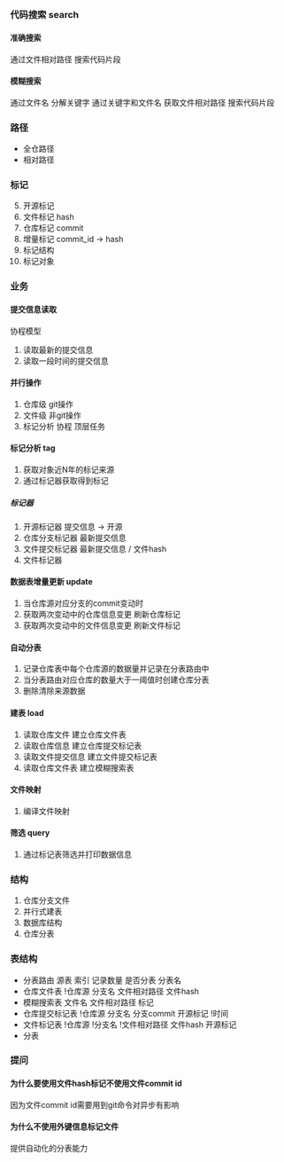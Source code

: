 ## 

### 代码搜索 search
#### 准确搜索
通过文件相对路径 搜索代码片段

#### 模糊搜索
通过文件名 分解关键字 通过关键字和文件名 获取文件相对路径 搜索代码片段

### 路径
- 全仓路径
- 相对路径

### 标记
5. 开源标记
7. 文件标记 hash
8. 仓库标记 commit
9. 增量标记 commit_id -> hash
10. 标记结构
11. 标记对象

### 业务
#### 提交信息读取
协程模型
1. 读取最新的提交信息
2. 读取一段时间的提交信息

#### 并行操作
1. 仓库级 git操作
2. 文件级 非git操作
3. 标记分析 协程 顶层任务

#### 标记分析 tag
1. 获取对象近N年的标记来源
2. 通过标记器获取得到标记

##### 标记器
1. 开源标记器 提交信息 -> 开源
2. 仓库分支标记器 最新提交信息
3. 文件提交标记器 最新提交信息 / 文件hash
4. 文件标记器 

#### 数据表增量更新 update
1. 当仓库源对应分支的commit变动时
2. 获取两次变动中的仓库信息变更 刷新仓库标记
3. 获取两次变动中的文件信息变更 刷新文件标记

#### 自动分表
1. 记录仓库表中每个仓库源的数据量并记录在分表路由中
2. 当分表路由对应仓库的数量大于一阈值时创建仓库分表
3. 删除清除来源数据

#### 建表 load
1. 读取仓库文件 建立仓库文件表
2. 读取仓库信息 建立仓库提交标记表
3. 读取文件提交信息 建立文件提交标记表
4. 读取仓库文件表 建立模糊搜索表

#### 文件映射
1. 编译文件映射

#### 筛选 query
1. 通过标记表筛选并打印数据信息

### 结构
1. 仓库分支文件
2. 并行式建表
3. 数据库结构
4. 仓库分表

### 表结构
- 分表路由 源表 索引 记录数量 是否分表 分表名 
- 仓库文件表 !仓库源 分支名 文件相对路径 文件hash
- 模糊搜索表 文件名 文件相对路径 标记
- 仓库提交标记表 !仓库源 分支名 分支commit 开源标记 !时间
- 文件标记表 !仓库源 !分支名 !文件相对路径 文件hash 开源标记
- 分表

### 提问
#### 为什么要使用文件hash标记不使用文件commit id
因为文件commit id需要用到git命令对异步有影响
#### 为什么不使用外键信息标记文件
提供自动化的分表能力
